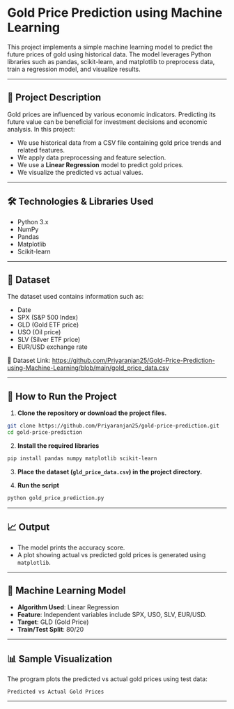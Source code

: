 
# Gold Price Prediction using Machine Learning

This project implements a simple machine learning model to predict the future prices of gold using historical data. The model leverages Python libraries such as pandas, scikit-learn, and matplotlib to preprocess data, train a regression model, and visualize results.

---

## 📌 Project Description

Gold prices are influenced by various economic indicators. Predicting its future value can be beneficial for investment decisions and economic analysis. In this project:

- We use historical data from a CSV file containing gold price trends and related features.
- We apply data preprocessing and feature selection.
- We use a **Linear Regression** model to predict gold prices.
- We visualize the predicted vs actual values.

---

## 🛠️ Technologies & Libraries Used

- Python 3.x  
- NumPy  
- Pandas  
- Matplotlib  
- Scikit-learn

---

## 📂 Dataset

The dataset used contains information such as:

- Date  
- SPX (S&P 500 Index)  
- GLD (Gold ETF price)  
- USO (Oil price)  
- SLV (Silver ETF price)  
- EUR/USD exchange rate

📁 Dataset Link: https://github.com/Priyaranjan25/Gold-Price-Prediction-using-Machine-Learning/blob/main/gold_price_data.csv

---

## 🚀 How to Run the Project

1. **Clone the repository or download the project files.**

```bash
git clone https://github.com/Priyaranjan25/gold-price-prediction.git
cd gold-price-prediction
```

2. **Install the required libraries**

```bash
pip install pandas numpy matplotlib scikit-learn
```

3. **Place the dataset (`gld_price_data.csv`) in the project directory.**

4. **Run the script**

```bash
python gold_price_prediction.py
```

---

## 📈 Output

- The model prints the accuracy score.
- A plot showing actual vs predicted gold prices is generated using `matplotlib`.

---

## 🧠 Machine Learning Model

- **Algorithm Used**: Linear Regression
- **Feature**: Independent variables include SPX, USO, SLV, EUR/USD.
- **Target**: GLD (Gold Price)
- **Train/Test Split**: 80/20

---

## 📊 Sample Visualization

The program plots the predicted vs actual gold prices using test data:

```
Predicted vs Actual Gold Prices
```

---
